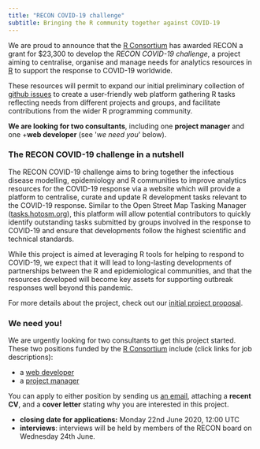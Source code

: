```yaml
---
title: "RECON COVID-19 challenge"
subtitle: Bringing the R community together against COVID-19
---
```


We are proud to announce that the [R Consortium](https://www.r-consortium.org/)
has awarded RECON a grant for $23,300 to develop the *RECON COVID-19
challenge*, a project aiming to centralise, organise and manage needs for
analytics resources in [R](https://www.r-project.org/) to support the response
to COVID-19 worldwide.

These resources will permit to expand our initial preliminary collection of
[github issues](https://github.com/reconhub/covid19hub) to create a
user-friendly web platform gathering R tasks reflecting needs from different
projects and groups, and facilitate contributions from the wider R programming
community.

**We are looking for two consultants**, including one **project manager** and
one +**web developer** (see '*we need you*' below).


### The RECON COVID-19 challenge in a nutshell

The RECON COVID-19 challenge aims to bring together the infectious disease
modelling, epidemiology and R communities to improve analytics resources for the
COVID-19 response via a website which will provide a platform to centralise,
curate and update R development tasks relevant to the COVID-19 response. Similar
to the Open Street Map Tasking Manager ([tasks.hotosm.org](tasks.hotosm.org)),
this platform will allow potential contributors to quickly identify outstanding
tasks submitted by groups involved in the response to COVID-19 and ensure that
developments follow the highest scientific and technical standards.

While this project is aimed at leveraging R tools for helping to respond to
COVID-19, we expect that it will lead to long-lasting developments of
partnerships between the R and epidemiological communities, and that the
resources developed will become key assets for supporting outbreak responses
well beyond this pandemic.


For more details about the project, check out our [initial project
proposal](https://drive.google.com/file/d/106T_Bbp3XyWMVrfix2qcslwg9cJoJ90m/view?usp=sharing).



### We need you!

We are urgently looking for two consultants to get this project started. These
two positions funded by the [R Consortium](https://www.r-consortium.org/)
include (click links for job descriptions):

* a [web developer](https://docs.google.com/document/d/e/2PACX-1vR2AjR-HUEGb0oI5NhuIKF0duJWjVcRD5OQbAERLb2fuVuniM_RO9OjS18lnXy4Gv_23h-mRBYzJ6aM/pub)
* a [project manager](https://docs.google.com/document/d/e/2PACX-1vRDYytI0AKQb-fj0Uz3EakRTzVxXiEiQJ11zHSnjs2kxBJbULh7_L2fcL1zog2rsjNANZ-3taAFPc7J/pub)


You can apply to either position by sending us <a
href="mailto:repidemicsconsortium@gmail.com?cc=thibautjombart@gmail.com&subject=Application%20COVID19%20challenge">an
email</a>, attaching a **recent CV**, and a **cover letter** stating why you are
interested in this project.

* **closing date for applications:** Monday 22nd June 2020, 12:00 UTC
* **interviews**: interviews will be held by members of the RECON board on
  Wednesday 24th June.
  
<br>
<br>
  


